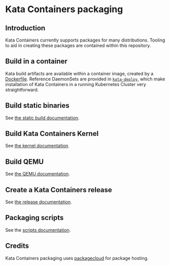 # Kata Containers packaging

## Introduction

Kata Containers currently supports packages for many distributions. Tooling to
aid in creating these packages are contained within this repository.

## Build in a container

Kata build artifacts are available within a container image, created by a
[Dockerfile](kata-deploy/Dockerfile). Reference DaemonSets are provided in
[`kata-deploy`](kata-deploy), which make installation of Kata Containers in a
running Kubernetes Cluster very straightforward.

## Build static binaries

See [the static build documentation](static-build).

## Build Kata Containers Kernel

See [the kernel documentation](kernel).

## Build QEMU

See [the QEMU documentation](qemu).

## Create a Kata Containers release

See [the release documentation](release).

## Packaging scripts

See the [scripts documentation](scripts).

## Credits

Kata Containers packaging uses [packagecloud](https://packagecloud.io) for
package hosting.
